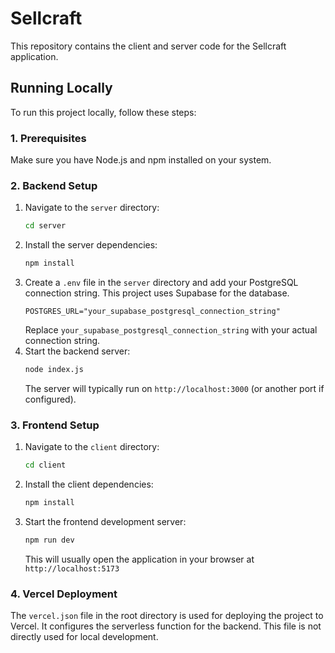 # Sellcraft

This repository contains the client and server code for the Sellcraft application.

## Running Locally

To run this project locally, follow these steps:

### 1. Prerequisites

Make sure you have Node.js and npm installed on your system.

### 2. Backend Setup

1.  Navigate to the `server` directory:
    ```bash
    cd server
    ```
2.  Install the server dependencies:
    ```bash
    npm install
    ```
3.  Create a `.env` file in the `server` directory and add your PostgreSQL connection string. This project uses Supabase for the database.
    ```
    POSTGRES_URL="your_supabase_postgresql_connection_string"
    ```
    Replace `your_supabase_postgresql_connection_string` with your actual connection string.
4.  Start the backend server:
    ```bash
    node index.js
    ```
    The server will typically run on `http://localhost:3000` (or another port if configured).

### 3. Frontend Setup

1.  Navigate to the `client` directory:
    ```bash
    cd client
    ```
2.  Install the client dependencies:
    ```bash
    npm install
    ```
3.  Start the frontend development server:
    ```bash
    npm run dev
    ```
    This will usually open the application in your browser at `http://localhost:5173`

### 4. Vercel Deployment

The `vercel.json` file in the root directory is used for deploying the project to Vercel. It configures the serverless function for the backend. This file is not directly used for local development.
